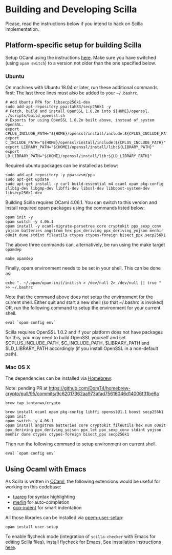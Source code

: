 # Building and Developing Scilla

Please, read the instructions below if you intend to hack on Scilla implementation.

## Platform-specific setup for building Scilla

Setup OCaml using the instructions
[here](https://github.com/realworldocaml/book/wiki/Installation-Instructions). Make
sure you have switched (using `opam switch`) to a version not older
than the one specified below.

### Ubuntu

On machines with Ubuntu 18.04 or later, run these additional commands first: The last three lines must also be added to your `~/.bashrc`.

```
# Add Ubuntu PPA for libsecp256k1-dev
sudo add-apt-repository ppa:tah83/secp256k1 -y
# Fetch, build and install OpenSSL 1.0.2n into ${HOME}/openssl.
./scripts/build_openssl.sh
# Exports for using OpenSSL 1.0.2n built above, instead of system OpenSSL.
export CPLUS_INCLUDE_PATH="${HOME}/openssl/install/include:${CPLUS_INCLUDE_PATH}"
export C_INCLUDE_PATH="${HOME}/openssl/install/include:${CPLUS_INCLUDE_PATH}"
export LIBRARY_PATH="${HOME}/openssl/install/lib:${LIBRARY_PATH}"
export LD_LIBRARY_PATH="${HOME}/openssl/install/lib:${LD_LIBRARY_PATH}"
```

Required ubuntu packages can be installed as below:

```
sudo add-apt-repository -y ppa:avsm/ppa
sudo apt-get update
sudo apt-get install -y curl build-essential m4 ocaml opam pkg-config zlib1g-dev libgmp-dev libffi-dev libssl-dev libboost-system-dev libsecp256k1-dev
```

Building Scilla requires OCaml 4.06.1. You can switch to this version and install required
opam packages using the commands listed below:

```
opam init -y
opam switch -y 4.06.1
opam install -y ocaml-migrate-parsetree core cryptokit ppx_sexp_conv yojson batteries angstrom hex ppx_deriving ppx_deriving_yojson menhir oUnit dune stdint fileutils ctypes ctypes-foreign bisect_ppx secp256k1
```

The above three commands can, alternatively, be run using the make target `opamdep`

```
make opamdep
```

Finally, opam environment needs to be set in your shell. This can be done as:

```
echo ". ~/.opam/opam-init/init.sh > /dev/null 2> /dev/null || true " >> ~/.bashrc
```

Note that the command above does not setup the environment for the current shell. Either
quit and start a new shell (so that ~/.bashrc is invoked) OR, run the following command 
to setup the environment for your current shell.

```
eval `opam config env`
```

Scilla requires OpenSSL 1.0.2 and if your platform does not have packages for this, you may need to build OpenSSL
yourself and set $CPLUS_INCLUDE_PATH, $C_INCLUDE_PATH, $LIBRARY_PATH and $LD_LIBRARY_PATH accordingly
(if you install OpenSSL in a non-default path).

### Mac OS X

The dependencies can be installed via [Homebrew](https://brew.sh/):

Note: pending PR at https://github.com/DomT4/homebrew-crypto/pull/95/commits/9c62017362aa973afad75616046d14006f31be6a
```
brew tap iantanwx/crypto
```

```
brew install ocaml opam pkg-config libffi openssl@1.1 boost secp256k1
opam init
opam switch -y 4.06.1
opam install angstrom batteries core cryptokit fileutils hex num oUnit ppx_deriving ppx_deriving_yojson ppx_let ppx_sexp_conv stdint yojson menhir dune ctypes ctypes-foreign bisect_ppx secp256k1

```
Then run the following command to setup environment on current shell. 
```
eval `opam config env`
```

## Using Ocaml with Emacs

As Scilla is written in [OCaml](https://ocaml.org/), the following extensions would be
useful for working on this codebase:

* [tuareg](https://github.com/ocaml/tuareg) for syntax highlighting
* [merlin](https://github.com/ocaml/merlin/wiki/emacs-from-scratch) for auto-completion
* [ocp-indent](https://github.com/OCamlPro/ocp-indent) for smart indentation

All those libraries can be installed via [opem-user-setup](https://github.com/OCamlPro/opam-user-setup):

```
opam install user-setup
```

To enable flycheck mode (integration of `scilla-checker` with Emacs for editing Scilla files), install
flycheck for Emacs. See installation instructions [here](http://www.flycheck.org/en/latest/user/installation.html).
